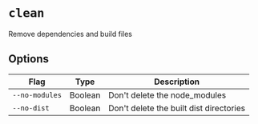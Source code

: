 # `clean`

Remove dependencies and build files

## Options

| Flag | Type | Description |
| - | - | - |
| `--no-modules` | Boolean | Don't delete the node_modules |
| `--no-dist` | Boolean | Don't delete the built dist directories |

